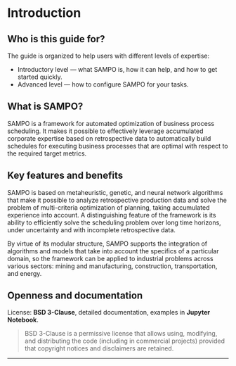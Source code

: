 # Introduction

## Who is this guide for?

The guide is organized to help users with different levels of expertise:

* Introductory level — what SAMPO is, how it can help, and how to get started quickly.
* Advanced level — how to configure SAMPO for your tasks.

## What is SAMPO?

SAMPO is a framework for automated optimization of business process scheduling. It makes it possible to effectively
leverage accumulated corporate expertise based on retrospective data to automatically build schedules for executing
business processes that are optimal with respect to the required target metrics.

## Key features and benefits

SAMPO is based on metaheuristic, genetic, and neural network algorithms that make it possible to analyze retrospective
production data and solve the problem of multi-criteria optimization of planning, taking accumulated experience into
account. A distinguishing feature of the framework is its ability to efficiently solve the scheduling problem over long
time horizons, under uncertainty and with incomplete retrospective data.

By virtue of its modular structure, SAMPO supports the integration of algorithms and models that take into account the
specifics of a particular domain, so the framework can be applied to industrial problems across various sectors: mining
and manufacturing, construction, transportation, and energy.

## Openness and documentation

License: **BSD 3-Clause**, detailed documentation, examples in **Jupyter Notebook**.

> BSD 3-Clause is a permissive license that allows using, modifying, and distributing the code (including in commercial
> projects) provided that copyright notices and disclaimers are retained.

---